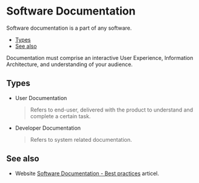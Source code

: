 # Software Documentation

Software documentation is a part of any software.

- [Types](#types)
- [See also](#see-also)

Documentation must comprise an interactive User Experience, Information Architecture, and understanding of your audience.

## Types

- User Documentation
  > Refers to end-user, delivered with the product to understand and complete a certain task.
- Developer Documentation
  > Refers to system related documentation.

## See also

- Website [Software Documentation - Best practices](https://document360.com/blog/software-documentation/) articel.
